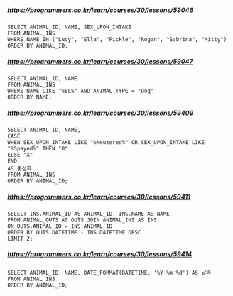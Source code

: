 ##### https://programmers.co.kr/learn/courses/30/lessons/59046
```
SELECT ANIMAL_ID, NAME, SEX_UPON_INTAKE
FROM ANIMAL_INS
WHERE NAME IN ("Lucy", "Ella", "Pickle", "Rogan", "Sabrina", "Mitty")
ORDER BY ANIMAL_ID;
```
##### https://programmers.co.kr/learn/courses/30/lessons/59047
```
SELECT ANIMAL_ID, NAME
FROM ANIMAL_INS
WHERE NAME LIKE "%EL%" AND ANIMAL_TYPE = "Dog"
ORDER BY NAME;
```
##### https://programmers.co.kr/learn/courses/30/lessons/59409
```
SELECT ANIMAL_ID, NAME, 
CASE 
WHEN SEX_UPON_INTAKE LIKE "%Neutered%" OR SEX_UPON_INTAKE LIKE "%Spayed%" THEN "O"
ELSE "X"
END
AS 중성화
FROM ANIMAL_INS
ORDER BY ANIMAL_ID;
```
##### https://programmers.co.kr/learn/courses/30/lessons/59411
```
SELECT INS.ANIMAL_ID AS ANIMAL_ID, INS.NAME AS NAME
FROM ANIMAL_OUTS AS OUTS JOIN ANIMAL_INS AS INS
ON OUTS.ANIMAL_ID = INS.ANIMAL_ID
ORDER BY OUTS.DATETIME - INS.DATETIME DESC
LIMIT 2;
```
##### https://programmers.co.kr/learn/courses/30/lessons/59414
```
SELECT ANIMAL_ID, NAME, DATE_FORMAT(DATETIME, '%Y-%m-%d') AS 날짜
FROM ANIMAL_INS
ORDER BY ANIMAL_ID;
```